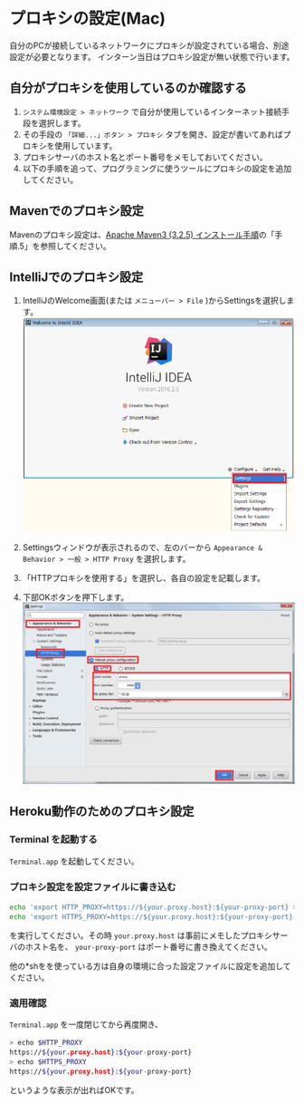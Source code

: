 # プロキシの設定(Mac)

自分のPCが接続しているネットワークにプロキシが設定されている場合、別途設定が必要となります。
インターン当日はプロキシ設定が無い状態で行います。

## 自分がプロキシを使用しているのか確認する

1. `システム環境設定 > ネットワーク` で自分が使用しているインターネット接続手段を選択します。
1. その手段の `「詳細...」ボタン > プロキシ` タブを開き、設定が書いてあればプロキシを使用しています。
1. プロキシサーバのホスト名とポート番号をメモしておいてください。
1. 以下の手順を追って、プログラミングに使うツールにプロキシの設定を追加してください。

## Mavenでのプロキシ設定

Mavenのプロキシ設定は、[Apache Maven3 (3.2.5) インストール手順](http://weblabo.oscasierra.net/install-maven-32-windows/)の「手順.5」を参照してください。

## IntelliJでのプロキシ設定

1. IntelliJのWelcome画面(または `メニューバー > File` )からSettingsを選択します。
![IntelliJのプロキシ設定1](image/proxy_setting_IntelliJ1.png)

1. Settingsウィンドウが表示されるので、左のバーから `Appearance & Behavior > 一般 > HTTP Proxy` を選択します。

1. 「HTTPプロキシを使用する」を選択し、各自の設定を記載します。

1. 下部OKボタンを押下します。
![IntelliJのプロキシ設定2](image/proxy_setting_IntelliJ2.png)

## Heroku動作のためのプロキシ設定

### Terminal を起動する

`Terminal.app` を起動してください。

### プロキシ設定を設定ファイルに書き込む

```sh
echo 'export HTTP_PROXY=https://${your.proxy.host}:${your-proxy-port} >> ~/.bashrc'
echo 'export HTTPS_PROXY=https://${your.proxy.host}:${your-proxy-port} >> ~/.bashrc'
```

を実行してください。その時 `your.proxy.host` は事前にメモしたプロキシサーバのホスト名を、 `your-proxy-port` はポート番号に書き換えてください。

他の*shをを使っている方は自身の環境に合った設定ファイルに設定を追加してください。

### 適用確認

`Terminal.app` を一度閉じてから再度開き、

```sh
> echo $HTTP_PROXY
https://${your.proxy.host}:${your-proxy-port}
> echo $HTTPS_PROXY
https://${your.proxy.host}:${your-proxy-port}
```

というような表示が出ればOKです。

